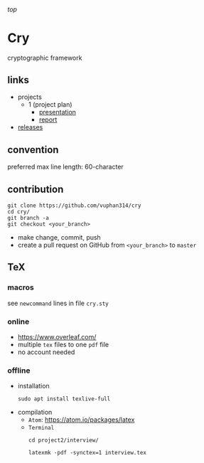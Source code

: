 <h6>top</h6>

# Cry
cryptographic framework

## links
- projects
  - 1 (project plan)
    - [presentation][presentation1]
    - [report][report1]
- [releases][releases]

## convention
preferred max line length: 60-character

## contribution
```
git clone https://github.com/vuphan314/cry
cd cry/
git branch -a
git checkout <your_branch>
```
- make change, commit, push
- create a pull request on GitHub
  from `<your_branch>` to `master`

## TeX

### macros
see `newcommand` lines in file `cry.sty`

### online
- https://www.overleaf.com/
- multiple `tex` files to one `pdf` file
- no account needed

### offline
- installation
  ```
  sudo apt install texlive-full

  ```
- compilation
  - `Atom`: https://atom.io/packages/latex
  - `Terminal`
    ```
    cd project2/interview/

    latexmk -pdf -synctex=1 interview.tex
    ```
<!-- --------------------------------------------------- -->

[presentation1]:https://github.com/vuphan314/cry/blob/master/project1/presentation/presentation.pdf
[report1]:https://github.com/vuphan314/cry/blob/master/project1/report/report.pdf

[releases]:https://github.com/vuphan314/cry/releases
